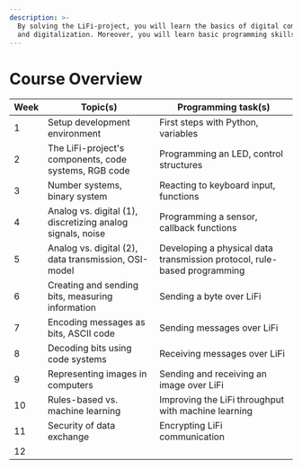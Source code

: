 ```yaml
---
description: >-
  By solving the LiFi-project, you will learn the basics of digital computers
  and digitalization. Moreover, you will learn basic programming skills.
---
```


# Course Overview

| Week | Topic(s)                                                   | Programming task(s)                                                      |
| ---- | ---------------------------------------------------------- | ------------------------------------------------------------------------ |
| 1    | Setup development environment                              | First steps with Python, variables                                       |
| 2    | The LiFi-project's components, code systems, RGB code      | Programming an LED, control structures                                   |
| 3    | Number systems, binary system                              | Reacting to keyboard input, functions                                    |
| 4    | Analog vs. digital (1), discretizing analog signals, noise | Programming a sensor, callback functions                                 |
| 5    | Analog vs. digital (2), data transmission, OSI-model       | Developing a physical data transmission protocol, rule-based programming |
| 6    | Creating and sending bits, measuring information           | Sending a byte over LiFi                                                 |
| 7    | Encoding messages as bits, ASCII code                      | Sending messages over LiFi                                               |
| 8    | Decoding bits using code systems                           | Receiving messages over LiFi                                             |
| 9    | Representing images in computers                           | Sending and receiving an image over LiFi                                 |
| 10   | Rules-based vs. machine learning                           | Improving the LiFi throughput with machine learning                      |
| 11   | Security of data exchange                                  | Encrypting LiFi communication                                            |
| 12   |                                                            |                                                                          |

